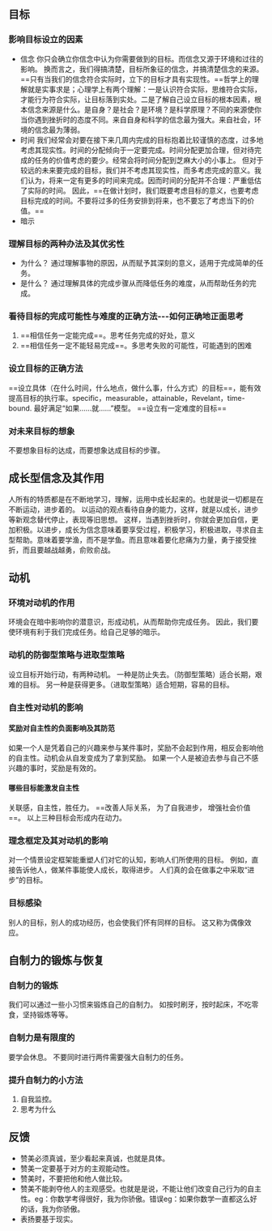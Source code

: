 ## 目标
### 影响目标设立的因素
- 信念
    你只会确立你信念中认为你需要做到的目标。而信念又源于环境和过往的影响。
    换而言之，我们得搞清楚，目标所象征的信念，并搞清楚信念的来源。==只有当我们的信念符合实际时，立下的目标才具有实现性。==哲学上的理解就是实事求是；心理学上有两个理解：一是认识符合实际，思维符合实际，才能行为符合实际，让目标落到实处。二是了解自己设立目标的根本因素，根本信念来源是什么。是自身？是社会？是环境？是科学原理？不同的来源使你当你遇到挫折时的态度不同。来自自身和科学的信念最为强大。来自社会，环境的信念最为薄弱。
- 时间
    我们经常会对要在接下来几周内完成的目标抱着比较谨慎的态度，过多地考虑其现实性。时间的分配倾向于一定要完成。时间分配更加合理，但对待完成的任务的价值考虑的要少。经常会将时间分配到芝麻大小的小事上。
    但对于较远的未来要完成的目标，我们并不考虑其现实性，而多考虑完成的意义。我们认为，将来一定有更多的时间来完成。因而时间的分配并不合理：严重低估了实际的时间。
    因此，==在做计划时，我们既要考虑目标的意义，也要考虑目标完成的时间。不要将过多的任务安排到将来，也不要忘了考虑当下的价值。==
- 暗示
### 理解目标的两种办法及其优劣性
- 为什么？
    通过理解事物的原因，从而赋予其深刻的意义，适用于完成简单的任务。
- 是什么？
    通过理解具体的完成步骤从而降低任务的难度，从而帮助任务的完成。

### 看待目标的完成可能性与难度的正确方法---如何正确地正面思考
1. ==相信任务一定能完成==。思考任务完成的好处，意义
2. ==相信任务一定不能轻易完成==。多思考失败的可能性，可能遇到的困难

### 设立目标的正确方法
==设立具体（在什么时间，什么地点，做什么事，什么方式）的目标==，能有效提高目标的执行率。specific，measurable，attainable，Revelant，time-bound.
最好满足“如果……就……”模型。
==设立有一定难度的目标==

### 对未来目标的想象
不要想象目标的达成，而要想象达成目标的步骤。

## 成长型信念及其作用
人所有的特质都是在不断地学习，理解，运用中成长起来的。也就是说一切都是在不断运动，进步着的。
以运动的观点看待自身的能力，这样，就是以成长，进步等新观念替代停止，表现等旧思想。
这样，当遇到挫折时，你就会更加自信，更加积极。以进步，成长为信念意味着要享受过程，积极学习，积极进取，寻求自主型帮助。意味着要学渔，而不是学鱼。而且意味着要化悲痛为力量，勇于接受挫折，而且要越战越勇，俞败俞战。

## 动机
### 环境对动机的作用
环境会在暗中影响你的潜意识，形成动机，从而帮助你完成任务。
因此，我们要使环境有利于我们完成任务。给自己足够的暗示。
### 动机的防御型策略与进取型策略
设立目标开始行动，有两种动机。
一种是防止失去。（防御型策略）适合长期，艰难的目标。
另一种是获得更多。（进取型策略）适合短期，容易的目标。
### 自主性对动机的影响
#### 奖励对自主性的负面影响及其防范
如果一个人是凭着自己的兴趣来参与某件事时，奖励不会起到作用，相反会影响他的自主性。动机会从自发变成为了拿到奖励。
如果一个人是被迫去参与自己不感兴趣的事时，奖励是有效的。
#### 哪些目标能激发自主性
关联感，自主性，胜任力。
==改善人际关系，
为了自我进步，
增强社会价值==。
以上三种目标会形成内在动力。

### 理念框定及其对动机的影响
对一个情景设定框架能重塑人们对它的认知，影响人们所使用的目标。
例如，直接告诉他人，做某件事能使人成长，取得进步。
人们真的会在做事之中采取“进步”的目标。

### 目标感染
别人的目标，别人的成功经历，也会使我们怀有同样的目标。
这又称为偶像效应。

## 自制力的锻炼与恢复
### 自制力的锻炼
我们可以通过一些小习惯来锻炼自己的自制力。
如按时刷牙，按时起床，不吃零食，坚持锻炼等等。
### 自制力是有限度的
要学会休息。
不要同时进行两件需要强大自制力的任务。
### 提升自制力的小方法
1. 自我监控。
2. 思考为什么

## 反馈
- 赞美必须真诚，至少看起来真诚，也就是具体。
- 赞美一定要基于对方的主观能动性。
- 赞美时，不要把他和他人做比较。
- 赞美不能剥夺他人的主观感受。也就是是说，不能让他们改变自己行为的自主性。eg：你数学考得很好，我为你骄傲。错误eg：如果你数学一直都这么好的话，我为你骄傲。
- 表扬要基于现实。


